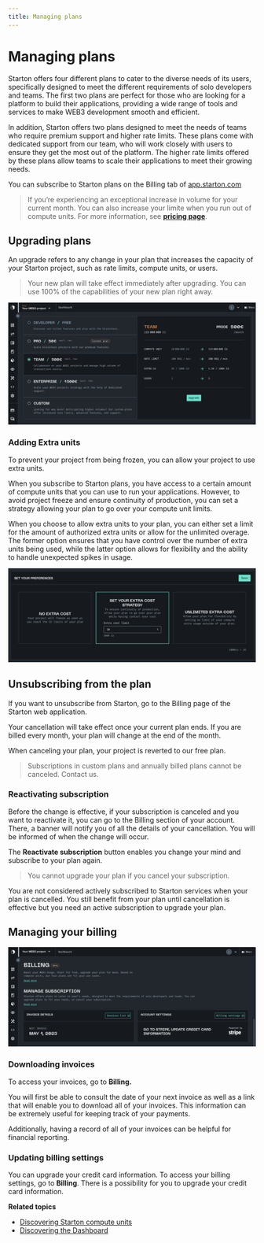 ```yaml
---
title: Managing plans
---
```



# Managing plans

Starton offers four different plans to cater to the diverse needs of its users, specifically designed to meet the different requirements of solo developers and teams. The first two plans are perfect for those who are looking for a platform to build their applications, providing a wide range of tools and services to make WEB3 development smooth and efficient.

In addition, Starton offers two plans designed to meet the needs of teams who require premium support and higher rate limits. These plans come with dedicated support from our team, who will work closely with users to ensure they get the most out of the platform. The higher rate limits offered by these plans allow teams to scale their applications to meet their growing needs.

You can subscribe to Starton plans on the Billing tab of [app.starton.com](https://app.starton.com/projects/default/billing)

> If you’re experiencing an exceptional increase in volume for your current month. You can also increase your limite when you run out of compute units. For more information, see **[pricing page](https://www.starton.io/pricing)**.



## Upgrading plans

An upgrade refers to any change in your plan that increases the capacity of your Starton project, such as rate limits, compute units, or users.

> Your new plan will take effect immediately after upgrading. You can use 100% of the capabilities of your new plan right away.
>

![Upgrading plans](src/upgrading-plans.png)

### Adding Extra units

To prevent your project from being frozen, you can allow your project to use extra units.

When you subscribe to Starton plans, you have access to a certain amount of compute units that you can use to run your applications. However, to avoid project freeze and ensure continuity of production, you can set a strategy allowing your plan to go over your compute unit limits.

When you choose to allow extra units to your plan, you can either set a limit for the amount of authorized extra units or allow for the unlimited overage. The former option ensures that you have control over the number of extra units being used, while the latter option allows for flexibility and the ability to handle unexpected spikes in usage.

![Extra units](src/extra-units.png)

## Unsubscribing from the plan

If you want to unsubscribe from Starton,  go to the Billing page of the Starton web application.

Your cancellation will take effect once your current plan ends. If you are billed every month, your plan will change at the end of the month.

When canceling your plan, your project is reverted to our free plan.

> Subscriptions in custom plans and annually billed plans cannot be canceled. Contact us.
>

### Reactivating subscription

Before the change is effective, if your subscription is canceled and you want to reactivate it, you can go to the Billing section of your account. There, a banner will notify you of all the details of your cancellation. You will be informed of when the change will occur.

The **Reactivate subscription** button enables you change your mind and subscribe to your plan again.

> You cannot upgrade your plan if you cancel your subscription.

You are not considered actively subscribed to Starton services when your plan is cancelled. You still benefit from  your plan until cancellation is effective but you need an active subscription to upgrade your plan.
>

## Managing your billing

![Invoices and settings](src/invoices-settings.png)

### Downloading invoices

To access your invoices, go to **Billing.**

You will first be able to consult the date of your next invoice as well as a link that will enable you to download all of your invoices. This information can be extremely useful for keeping track of your payments.

Additionally, having a record of all of your invoices can be helpful for financial reporting.

### Updating billing settings

You can upgrade your credit card information.
To access your billing settings, go to **Billing**.
There is a possibility for you to upgrade your credit card information.

**Related topics**

- [Discovering Starton compute units](docs/Dashboard/compute-units)
- [Discovering the Dashboard](/docs/Dashboard/)